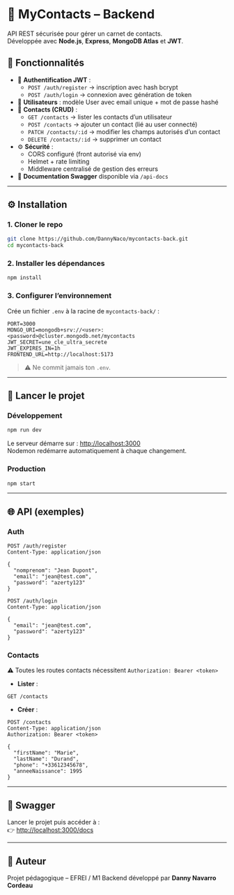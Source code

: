 # 📒 MyContacts – Backend

API REST sécurisée pour gérer un carnet de contacts.  
Développée avec **Node.js**, **Express**, **MongoDB Atlas** et **JWT**.  

## 🚀 Fonctionnalités

- 🔐 **Authentification JWT** :  
  - `POST /auth/register` → inscription avec hash bcrypt  
  - `POST /auth/login` → connexion avec génération de token  
- 👤 **Utilisateurs** : modèle User avec email unique + mot de passe hashé  
- 📇 **Contacts (CRUD)** :  
  - `GET /contacts` → lister les contacts d’un utilisateur  
  - `POST /contacts` → ajouter un contact (lié au user connecté)  
  - `PATCH /contacts/:id` → modifier les champs autorisés d’un contact  
  - `DELETE /contacts/:id` → supprimer un contact  
- ⚙️ **Sécurité** :  
  - CORS configuré (front autorisé via env)  
  - Helmet + rate limiting  
  - Middleware centralisé de gestion des erreurs  
- 📖 **Documentation Swagger** disponible via `/api-docs`

---

## ⚙️ Installation

### 1. Cloner le repo
```bash
git clone https://github.com/DannyNaco/mycontacts-back.git
cd mycontacts-back
```

### 2. Installer les dépendances
```bash
npm install
```

### 3. Configurer l’environnement
Crée un fichier `.env` à la racine de `mycontacts-back/` :

```env
PORT=3000
MONGO_URI=mongodb+srv://<user>:<password>@cluster.mongodb.net/mycontacts
JWT_SECRET=une_cle_ultra_secrete
JWT_EXPIRES_IN=1h
FRONTEND_URL=http://localhost:5173
```

> ⚠️ Ne commit jamais ton `.env`.

---

## 🏃 Lancer le projet

### Développement
```bash
npm run dev
```
Le serveur démarre sur : [http://localhost:3000](http://localhost:3000)  
Nodemon redémarre automatiquement à chaque changement.

### Production
```bash
npm start
```

---

## 🌐 API (exemples)

### Auth
```http
POST /auth/register
Content-Type: application/json

{
  "nomprenom": "Jean Dupont",
  "email": "jean@test.com",
  "password": "azerty123"
}
```

```http
POST /auth/login
Content-Type: application/json

{
  "email": "jean@test.com",
  "password": "azerty123"
}
```

### Contacts
⚠️ Toutes les routes contacts nécessitent `Authorization: Bearer <token>`

- **Lister** :
```http
GET /contacts
```

- **Créer** :
```http
POST /contacts
Content-Type: application/json
Authorization: Bearer <token>

{
  "firstName": "Marie",
  "lastName": "Durand",
  "phone": "+33612345678",
  "anneeNaissance": 1995
}
```

---

## 📖 Swagger

Lancer le projet puis accéder à :  
👉 [http://localhost:3000/docs](http://localhost:3000/docs)  

---


## 👤 Auteur

Projet pédagogique – EFREI / M1
Backend développé par **Danny Navarro Cordeau**  
